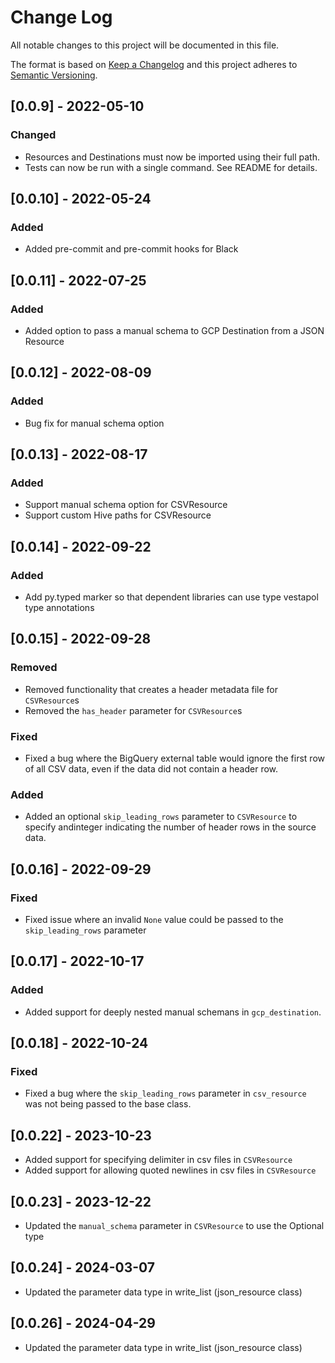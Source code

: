 # Change Log

All notable changes to this project will be documented in this file.

The format is based on [Keep a Changelog](http://keepachangelog.com/)
and this project adheres to [Semantic Versioning](http://semver.org/).

## [0.0.9] - 2022-05-10

### Changed

- Resources and Destinations must now be imported using their full path.
- Tests can now be run with a single command. See README for details.

## [0.0.10] - 2022-05-24

### Added

- Added pre-commit and pre-commit hooks for Black

## [0.0.11] - 2022-07-25

### Added

- Added option to pass a manual schema to GCP Destination from a JSON Resource

## [0.0.12] - 2022-08-09

### Added

- Bug fix for manual schema option

## [0.0.13] - 2022-08-17

### Added

- Support manual schema option for CSVResource
- Support custom Hive paths for CSVResource

## [0.0.14] - 2022-09-22

### Added

- Add py.typed marker so that dependent libraries can use type vestapol type annotations

## [0.0.15] - 2022-09-28

### Removed

- Removed functionality that creates a header metadata file for `CSVResource`s
- Removed the `has_header` parameter for `CSVResource`s

### Fixed
- Fixed a bug where the BigQuery external table would ignore the first row of all CSV data, even if the data did not contain a header row.

### Added
- Added an optional `skip_leading_rows` parameter to `CSVResource` to specify andinteger indicating the number of header rows in the source data.

## [0.0.16] - 2022-09-29

### Fixed
- Fixed issue where an invalid `None` value could be passed to the `skip_leading_rows` parameter

## [0.0.17] - 2022-10-17

### Added
- Added support for deeply nested manual schemans in `gcp_destination`.

## [0.0.18] - 2022-10-24

### Fixed
- Fixed a bug where the `skip_leading_rows` parameter in  `csv_resource` was not being passed to the base class.


## [0.0.22] - 2023-10-23
- Added support for specifying delimiter in csv files in `CSVResource`
- Added support for allowing quoted newlines in csv files in `CSVResource`

## [0.0.23] - 2023-12-22
- Updated the `manual_schema` parameter in `CSVResource` to use the Optional type

## [0.0.24] - 2024-03-07
- Updated the parameter data type in write_list (json_resource class)

## [0.0.26] - 2024-04-29
- Updated the parameter data type in write_list (json_resource class)
